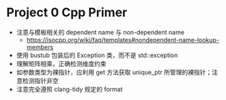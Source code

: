 # Project 0 Cpp Primer 
- 注意与模板相关的 dependent name 与 non-dependent name
  - https://isocpp.org/wiki/faq/templates#nondependent-name-lookup-members
- 使用 bustub 包装后的 Exception 类，而不是 std::exception 
- 理解矩阵相乘，正确检测维度约束
- 如参数类型为裸指针，应利用 get 方法获取 unique_ptr 所管理的裸指针；注意检测指针非空
- 注意完全遵照 clang-tidy 规定的 format 